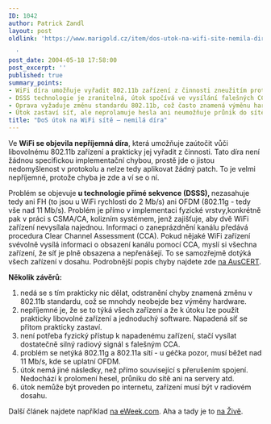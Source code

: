 ```yaml
---
ID: 1042
author: Patrick Zandl
layout: post
oldlink: 'https://www.marigold.cz/item/dos-utok-na-wifi-site-nemila-dira

  '
post_date: 2004-05-18 17:58:00
post_excerpt: ''
published: true
summary_points:
- WiFi díra umožňuje vyřadit 802.11b zařízení z činnosti zneužitím protokolu.
- DSSS technologie je zranitelná, útok spočívá ve vysílání falešných CCA signálů.
- Oprava vyžaduje změnu standardu 802.11b, což často znamená výměnu hardware.
- Útok zastaví síť, ale neprolamuje hesla ani neumožňuje průnik do sítě.
title: "DoS útok na WiFi sítě – nemilá díra"
---
```


<p>
Ve <STRONG>WiFi se objevila nepříjemná díra</STRONG>, která umožňuje zaútočit vůči libovolnému 802.11b zařízení a prakticky jej vyřadit z činnosti. Tato díra není žádnou specifickou implementační chybou, prostě jde o jistou nedomyšlenost v protokolu a nelze tedy aplikovat žádný patch. To je velmi nepříjemné, protože chyba je zde a ví se o ní. </p>

<p>
Problém se objevuje <STRONG>u technologie přímé sekvence (DSSS), </STRONG>nezasahuje tedy ani FH (to jsou u WiFi rychlosti do 2 Mb/s) ani OFDM (802.11g - tedy vše nad 11 Mb/s). Problém je přímo v implementaci fyzické vrstvy,konkrétně pak v práci s CSMA/CA, kolizním systémem, jenž zajišťuje, aby dvě WiFi zařízení nevysílala najednou.&#160;Informaci o zaneprázdnění kanálu&#160;předává procedura Clear Channel Assessment (CCA). Pokud nějaké WiFi zařízení svévolně vysílá informaci o obsazení kanálu pomocí CCA, myslí si všechna zařízení, že síť je plně obsazena a nepřenášejí. To se samozřejmě dotýká všech zařízení v dosahu. Podrobnější popis chyby najdete zde <A href="http://www.auscert.org.au/render.html?it=4091" target=_blank>na AusCERT</A>.</p>

<p>
<STRONG>Několik závěrů:</STRONG> </p>

<OL>
<LI>nedá se s tím prakticky nic dělat, odstranění chyby znamená změnu v 802.11b standardu, což se mnohdy neobejde bez výměny hardware. </LI>
<LI>nepříjemné je, že se to týká všech zařízení a že k útoku lze použít prakticky libovolné zařízení a jednoduchý software. Napadená síť se přitom prakticky zastaví. </LI>
<LI>není potřeba fyzický přístup k napadenému zařízení, stačí vysílat dostatečně silný radiový signál s falešným CCA. </LI>
<LI>problém se netýká 802.11g a 802.11a sítí - u géčka pozor, musí běžet nad 11 Mb/s, kde se uplatní OFDM. </LI>
<LI>útok nemá jiné následky, než přímo související s přerušením spojení. Nedochází k prolomení hesel, průniku do sítě ani na servery atd. </LI>
<LI>útok nemůže být proveden po internetu, zařízení musí být v radiovém dosahu. </LI></OL>
<p>
Další článek najdete například <A href="http://www.eweek.com/article2/0,1759,1591992,00.asp" target=_blank>na eWeek.com</A>. Aha a tady je to <A href="http://www.zive.cz/h/Viryabezpecnost/AR.asp?PG=1&amp;ARI=116454&amp;CAI=2156" target=_blank>na Živě</A>.</p>